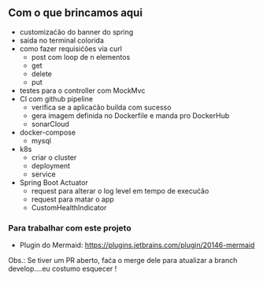 ## Com o que brincamos aqui

- customizaćão do banner do spring
- saida no terminal colorida
- como fazer requisićões via curl
  - post com loop de n elementos
  - get
  - delete
  - put
- testes para o controller com MockMvc
- CI com github pipeline
  - verifica se a aplicaćão builda com sucesso
  - gera imagem definida no Dockerfile e manda pro DockerHub
  - sonarCloud
- docker-compose
  - mysql
- k8s
  - criar o cluster
  - deployment
  - service
- Spring Boot Actuator
  - request para alterar o log level em tempo de execućão
  - request para matar o app
  - CustomHealthIndicator

### Para trabalhar com este projeto
- Plugin do Mermaid: https://plugins.jetbrains.com/plugin/20146-mermaid

Obs.: Se tiver um PR aberto, faća o merge dele para atualizar a branch develop....eu costumo esquecer !